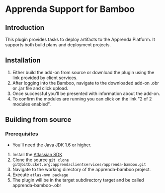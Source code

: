 # Apprenda Support for Bamboo

## Introduction
This plugin provides tasks to deploy artifacts to the Apprenda Platform.
It supports both build plans and deployment projects.

## Installation
1. Either build the add-on from source or download the plugin using the link provided by client services.
2. After logging into the Bamboo, navigate to the downloaded add-on .obr or .jar file and click upload.
3. Once successful you'll be presented with information about the add-on.
4. To confirm the modules are running you can click on the link "2 of 2 modules enabled".

## Building from source
### Prerequisites
* You'll need the Java JDK 1.6 or higher.

1. Install the [Atlassian SDK](https://developer.atlassian.com/docs/getting-started)
2. Clone the source 
`git clone git@bitbucket.org:apprendaclientservices/apprenda-bamboo.git`
3. Navigate to the working directory of the apprenda-bamboo project.
4. Execute `atlas-mvn package`
5. The plugin will be in the target subdirectory target and be called apprenda-bamboo-<version number>.obr
